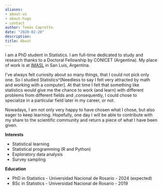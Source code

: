 ```yaml
---
aliases:
- about-us
- about-hugo
- contact
author: Tomás Capretto
date: "2020-02-20"
description: 
title: About
---
```


I am a PhD student in Statistics. I am full-time dedicated to study and research thanks to a Doctoral Fellowship by CONICET (Argentina). My place of work is at [IMASL](https://sanluis.conicet.gov.ar/imasl/) in San Luis, Argentina. 

I've always felt curiosity about so many things, that I could not pick only one. So I studied Statistics^[Needless to say I felt very attracted by math and working with a computer]. At that time I felt that something like statistics would give me the chance to work (and learn) with different problems from different fields and ,consequently, I could chose to specialize in a particular field later in my career, or not.

Nowadays, I am not only very happy to have chosen what I chose, but also eager to keep learning. Hopefully, one day I will be able to contribute with my share to the scientific community and return a piece of what I have been given.

**Interests**

* Statistical learning
* Statistical programming (R and Python)
* Exploratory data analysis
* Survey sampling

**Education**

* PhD in Statistics - Universidad Nacional de Rosario - 2024 (expected)
* BSc in Statistics - Universidad Nacional de Rosario - 2019


